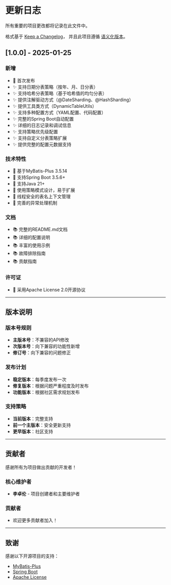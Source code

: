 # 更新日志

所有重要的项目更改都将记录在此文件中。

格式基于 [Keep a Changelog](https://keepachangelog.com/zh-CN/1.0.0/)，
并且此项目遵循 [语义化版本](https://semver.org/lang/zh-CN/)。

## [1.0.0] - 2025-01-25

### 新增
- 🎉 首次发布
- ✨ 支持日期分表策略（按年、月、日分表）
- ✨ 支持哈希分表策略（基于哈希值的均匀分表）
- ✨ 提供注解驱动方式（@DateSharding、@HashSharding）
- ✨ 提供工具类方式（DynamicTableUtils）
- ✨ 支持多种配置方式（YAML配置、代码配置）
- ✨ 完整的Spring Boot自动配置
- ✨ 详细的日志记录和调试信息
- ✨ 支持策略优先级配置
- ✨ 支持自定义分表策略扩展
- ✨ 提供完整的配置元数据支持

### 技术特性
- 🚀 基于MyBatis-Plus 3.5.14
- 🚀 支持Spring Boot 3.5.6+
- 🚀 支持Java 21+
- 🚀 使用策略模式设计，易于扩展
- 🚀 线程安全的表名上下文管理
- 🚀 完善的异常处理机制

### 文档
- 📚 完整的README.md文档
- 📚 详细的配置说明
- 📚 丰富的使用示例
- 📚 故障排除指南
- 📚 贡献指南

### 许可证
- 📄 采用Apache License 2.0开源协议

---

## 版本说明

### 版本号规则
- **主版本号**：不兼容的API修改
- **次版本号**：向下兼容的功能性新增
- **修订号**：向下兼容的问题修正

### 发布计划
- **稳定版本**：每季度发布一次
- **修复版本**：根据问题严重程度及时发布
- **功能版本**：根据社区需求规划发布

### 支持策略
- **当前版本**：完整支持
- **前一个主版本**：安全更新支持
- **更早版本**：社区支持

---

## 贡献者

感谢所有为项目做出贡献的开发者！

### 核心维护者
- **李卓伦** - 项目创建者和主要维护者

### 贡献者
- 欢迎更多贡献者加入！

---

## 致谢

感谢以下开源项目的支持：
- [MyBatis-Plus](https://github.com/baomidou/mybatis-plus)
- [Spring Boot](https://spring.io/projects/spring-boot)
- [Apache License](https://www.apache.org/licenses/)
